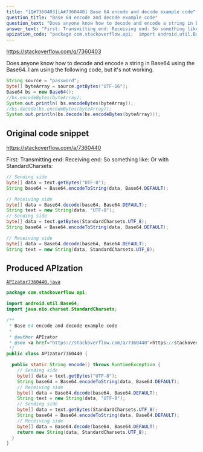```yaml
---
title: "[Q#7360403][A#7360440] Base 64 encode and decode example code"
question_title: "Base 64 encode and decode example code"
question_text: "Does anyone know how to decode and encode a string in Base64 using the Base64. I am using the following code, but it's not working."
answer_text: "First: Transmitting end: Receiving end: So something like: Or with StandardCharsets:"
apization_code: "package com.stackoverflow.api;  import android.util.Base64; import java.nio.charset.StandardCharsets;  /**  * Base 64 encode and decode example code  *  * @author APIzator  * @see <a href=\"https://stackoverflow.com/a/7360440\">https://stackoverflow.com/a/7360440</a>  */ public class APIzator7360440 {    public static String encode() throws RuntimeException {     // Sending side     byte[] data = text.getBytes(\"UTF-8\");     String base64 = Base64.encodeToString(data, Base64.DEFAULT);     // Receiving side     byte[] data = Base64.decode(base64, Base64.DEFAULT);     String text = new String(data, \"UTF-8\");     // Sending side     byte[] data = text.getBytes(StandardCharsets.UTF_8);     String base64 = Base64.encodeToString(data, Base64.DEFAULT);     // Receiving side     byte[] data = Base64.decode(base64, Base64.DEFAULT);     return new String(data, StandardCharsets.UTF_8);   } }"
---
```


https://stackoverflow.com/q/7360403

Does anyone know how to decode and encode a string in Base64 using the Base64. I am using the following code, but it&#x27;s not working.


```java
String source = "password"; 
byte[] byteArray = source.getBytes("UTF-16"); 
Base64 bs = new Base64(); 
//bs.encodeBytes(byteArray); 
System.out.println( bs.encodeBytes(byteArray)); 
//bs.decode(bs.encodeBytes(byteArray));
System.out.println(bs.decode(bs.encodeBytes(byteArray)));
```


## Original code snippet

https://stackoverflow.com/a/7360440

First:
Transmitting end:
Receiving end:
So something like:
Or with StandardCharsets:

```java
// Sending side
byte[] data = text.getBytes("UTF-8");
String base64 = Base64.encodeToString(data, Base64.DEFAULT);

// Receiving side
byte[] data = Base64.decode(base64, Base64.DEFAULT);
String text = new String(data, "UTF-8");
// Sending side
byte[] data = text.getBytes(StandardCharsets.UTF_8);
String base64 = Base64.encodeToString(data, Base64.DEFAULT);

// Receiving side
byte[] data = Base64.decode(base64, Base64.DEFAULT);
String text = new String(data, StandardCharsets.UTF_8);
```

## Produced APIzation

[`APIzator7360440.java`](https://github.com/pasqualesalza/apization-temp-data/raw/master/apizations/java/APIzator7360440.java)

```java
package com.stackoverflow.api;

import android.util.Base64;
import java.nio.charset.StandardCharsets;

/**
 * Base 64 encode and decode example code
 *
 * @author APIzator
 * @see <a href="https://stackoverflow.com/a/7360440">https://stackoverflow.com/a/7360440</a>
 */
public class APIzator7360440 {

  public static String encode() throws RuntimeException {
    // Sending side
    byte[] data = text.getBytes("UTF-8");
    String base64 = Base64.encodeToString(data, Base64.DEFAULT);
    // Receiving side
    byte[] data = Base64.decode(base64, Base64.DEFAULT);
    String text = new String(data, "UTF-8");
    // Sending side
    byte[] data = text.getBytes(StandardCharsets.UTF_8);
    String base64 = Base64.encodeToString(data, Base64.DEFAULT);
    // Receiving side
    byte[] data = Base64.decode(base64, Base64.DEFAULT);
    return new String(data, StandardCharsets.UTF_8);
  }
}

```